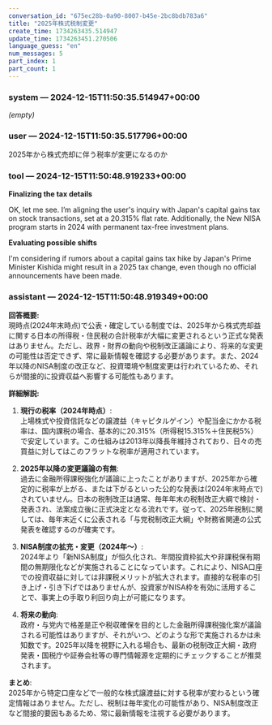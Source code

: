 ```yaml
---
conversation_id: "675ec28b-0a90-8007-b45e-2bc8bdb783a6"
title: "2025年株式税制変更"
create_time: 1734263435.514947
update_time: 1734263451.270506
language_guess: "en"
num_messages: 5
part_index: 1
part_count: 1
---
```


### system — 2024-12-15T11:50:35.514947+00:00

_(empty)_

### user — 2024-12-15T11:50:35.517796+00:00

2025年から株式売却に伴う税率が変更になるのか

### tool — 2024-12-15T11:50:48.919233+00:00

**Finalizing the tax details**

OK, let me see. I’m aligning the user's inquiry with Japan's capital gains tax on stock transactions, set at a 20.315% flat rate. Additionally, the New NISA program starts in 2024 with permanent tax-free investment plans.

**Evaluating possible shifts**

I'm considering if rumors about a capital gains tax hike by Japan's Prime Minister Kishida might result in a 2025 tax change, even though no official announcements have been made.

### assistant — 2024-12-15T11:50:48.919349+00:00

**回答概要:**  
現時点(2024年末時点)で公表・確定している制度では、2025年から株式売却益に関する日本の所得税・住民税の合計税率が大幅に変更されるという正式な発表はありません。ただし、政界・財界の動向や税制改正議論により、将来的な変更の可能性は否定できず、常に最新情報を確認する必要があります。また、2024年以降のNISA制度の改正など、投資環境や制度変更は行われているため、それらが間接的に投資収益へ影響する可能性もあります。

**詳細解説:**  
1. **現行の税率（2024年時点）**:  
   上場株式や投資信託などの譲渡益（キャピタルゲイン）や配当金にかかる税率は、国内課税の場合、基本的に20.315%（所得税15.315%＋住民税5%）で安定しています。この仕組みは2013年以降長年維持されており、日々の売買益に対してはこのフラットな税率が適用されています。

2. **2025年以降の変更議論の有無**:  
   過去に金融所得課税強化が議論に上ったことがありますが、2025年から確定的に税率が上がる、または下がるといった公的な発表は(2024年末時点で)されていません。日本の税制改正は通常、毎年年末の税制改正大綱で検討・発表され、法案成立後に正式決定となる流れです。従って、2025年税制に関しては、毎年末近くに公表される「与党税制改正大綱」や財務省関連の公式発表を確認するのが確実です。

3. **NISA制度の拡充・変更（2024年～）**:  
   2024年より「新NISA制度」が恒久化され、年間投資枠拡大や非課税保有期間の無期限化などが実施されることになっています。これにより、NISA口座での投資収益に対しては非課税メリットが拡大されます。直接的な税率の引き上げ・引き下げではありませんが、投資家がNISA枠を有効に活用することで、事実上の手取り利回り向上が可能になります。

4. **将来の動向**:  
   政府・与党内で格差是正や税収確保を目的とした金融所得課税強化案が議論される可能性はありますが、それがいつ、どのような形で実施されるかは未知数です。2025年以降を視野に入れる場合も、最新の税制改正大綱・政府発表・国税庁や証券会社等の専門情報源を定期的にチェックすることが推奨されます。

**まとめ**:  
2025年から特定口座などで一般的な株式譲渡益に対する税率が変わるという確定情報はありません。ただし、税制は毎年変化の可能性があり、NISA制度改正など間接的要因もあるため、常に最新情報を注視する必要があります。
